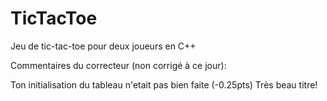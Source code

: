 # TicTacToe
Jeu de tic-tac-toe pour deux joueurs en C++

Commentaires du correcteur (non corrigé à ce jour):

Ton initialisation du tableau n'etait pas bien faite (-0.25pts) Très beau titre!
